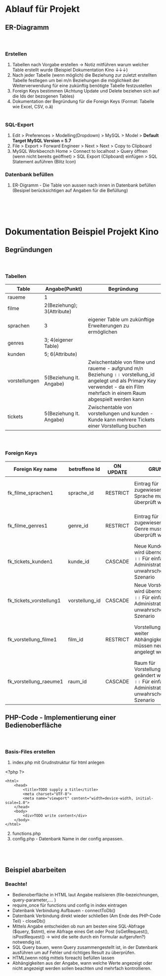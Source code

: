 # Ablauf für Projekt

## ER-Diagramm
### <br></br>Erstellen

1. Tabellen nach Vorgabe erstellen -> Notiz mitführen warum welcher Table erstellt wurde (Beispiel Dokumentation Kino &#8595;&#8595;&#8595;)
1. Nach jeder Tabelle (wenn möglich) die Beziehung zur zuletzt erstellten Tabelle festlegen um bei m/n Beziehungen die möglichkeit der Weiterverwendung für eine zukünftig benötigte Tabelle festzustellen
1. Foreign Keys bestimmen (Achtung Update und Delete beziehen sich auf die Ids der bezogenen Tables)
1. Dokumentation der Begründung für die Foreign Keys (Format: Tabelle wie Excel, CSV, o.ä)
<br></br>

### SQL-Export

1. Edit > Preferences > Modelling(Dropdown) > MySQL > Model > <strong>Default Target MySQL Version = 5.7</strong>
1. File > Export > Forward Engineer > Next > Next > Copy to Clipboard
1. MySQL Workbecnch Home > Connect to localhost > Query öffnen (wenn nicht bereits geöffnet) > SQL Export (Clipboard) einfügen > SQL Statement auführen (Blitz Icon)


### Datenbank befüllen
1. ER-Digramm - Die Table von aussen nach innen in Datenbank befüllen (Besipiel berücksichtigen auf Angaben für die Befüllung)


# <br></br>Dokumentation Beispiel Projekt Kino
## Begründungen
### <br></br>Tabellen
|Table      |Angabe(Punkt)              |Begründung                                                                                                                                        |
|-------------|---------------------------|--------------------------------------------------------------------------------------------------------------------------------------------------|
|raueme       | 1                         |                                                                                                                                                  |
|filme        | 2(Beziehung); 3(Attribute)|                                                                                                                                                  |
|sprachen     | 3                         | eigener Table um zukünftige Erweiterungen zu ermöglichen                                                                                         |
|genres       | 3; 4(eigener Table)       |                                                                                                                                                  |
|kunden       | 5; 6(Attribute)           |                                                                                                                                                  |
|vorstellungen| 5(Beziehung lt. Angabe)   | Zwischentable von filme und raueme - aufgrund m/n Beziehung &#2404;&#2404; vorstellung_id angelegt und als Primary Key verwendet - da ein Film mehrfach in einem Raum abgespielt werden kann|
|tickets      | 5(Beziehung lt. Angabe)   | Zwischentable von vorstellungen und kunden - Kunde kann mehrere Tickets einer Vorstellung buchen                                                 |


### <br></br>Foreign Keys
|Foreign Key name       |betroffene Id |ON UPDATE|GRUND                                                                                              |ON DELETE|GRUND2                                                          |
|-----------------------|--------------|---------|---------------------------------------------------------------------------------------------------|---------|----------------------------------------------------------------|
|fk_filme_sprachen1     |sprache_id    |RESTRICT |Eintrag für zugewiesene Sprache muss überprüft werden                                              |RESTRICT |Eintrag für zugewiesene Sprache muss geändert werden            |
|fk_filme_genres1       |genre_id      |RESTRICT |Eintrag für zugewiesenes Genre muss überprüft werden                                               |RESTRICT |Eintrag für zugewiesenes Genre muss geändert werden             |
|fk_tickets_kunden1     |kunde_id      |CASCADE  |Neue Kunden Id wird übernommen &#2404;&#2404; Für einfache Administration &#2404;&#2404; unwahrscheinliches Szenario           |RESTRICT |Ticket muss annuliert werden                                    |
|fk_tickets_vorstellung1|vorstellung_id|CASCADE  |Neue Vorstellung Id wird übernommen &#2404;&#2404; Für einfache Administration &#2404;&#2404; unwahrscheinliches Szenario      |RESTRICT |Ticket muss annuliert werden                                    |
|fk_vorstellung_filme1  |film_id       |RESTRICT |Vorstellung und weiter Abhängigkeiten müssen neu angelegt werden                                   |RESTRICT |Vorstellung und weiter Abhängigkeiten müssen neu angelegt werden|
|fk_vorstellung_raeume1 |raum_id       |CASCADE  |Raum für Vorstellung kann geändert werden &#2404;&#2404; Für einfache Administration &#2404;&#2404; unwahrscheinliches Szenario|RESTRICT |Neuer Raum muss der Vorstellung zugewiesen werden                            |



## PHP-Code - Implementierung einer Bedienoberfläche
### <br></br>Basis-Files erstellen
1. index.php mit Grudnstruktur für html anlegen 

\<?php ?\>

    <html>
        <head>
            <title>TODO supply a title</title>
            <meta charset="UTF-8">
            <meta name="viewport" content="width=device-width, initial-scale=1.0">
        </head>
        <body>
            <div>TODO write content</div>
        </body>
    </html>

2. functions.php 
3. config.php - Datenbank Name in der config anpassen.

## <br></br>Beispiel abarbeiten
### <strong>Beachte</strong>!
- Bedienoberfläche in HTML laut Angabe realisieren (file-bezeichnungen, query-parameter,.... ) 
- require_once für functions und config in index eintragen
- Datenbank Verbindung Aufbauen - connectToDb()
- Datenbank Verbindung direkt wieder schließen (Am Ende des PHP-Code Teil) - closeDb()
- Mittels Angabe entscheiden ob nun am besten eine SQL-Abfrage ($query, $stmt), eine Abfrage eines Get oder Post (isGetRequest(), isPostRequest() -> wird die seite durch ein Formular aufgerufen?) notwendig ist.
- SQL Query bauen, wenn Query zusammengestellt ist, in der Datenbank ausführen um auf Fehler und richtiges Result zu überprüfen.
- HTML(wenn nötig mittels foreach) befüllen lassen
- Abhängigkeiten aus der Angabe, wann welche Werte angezeigt oder nicht angezeigt werden sollen beachten und mehrfach kontrollieren.







